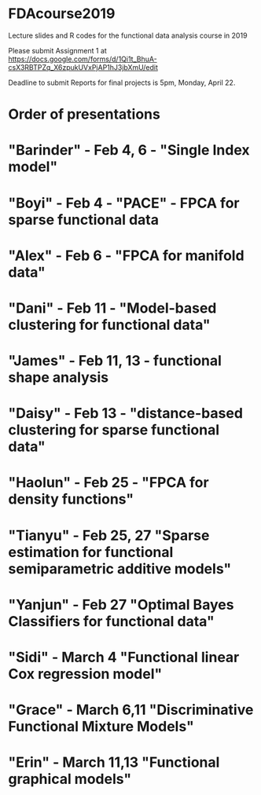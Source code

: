 # FDAcourse2019
Lecture slides and R codes for the functional data analysis course in 2019

Please submit Assignment 1 at https://docs.google.com/forms/d/1Qi1t_BhuA-csX3RBTPZq_X6zpukUVxPjAP1hJ3jbXmU/edit 

Deadline to submit Reports for final projects is 5pm, Monday, April 22.

# Order of presentations

# "Barinder" - Feb 4, 6  - "Single Index model" 
# "Boyi" - Feb 4   - "PACE" - FPCA for sparse functional data  
# "Alex"  - Feb 6    - "FPCA for manifold data"
# "Dani"  - Feb 11   - "Model-based clustering for functional data"
# "James" - Feb 11, 13 - functional shape analysis 
# "Daisy" - Feb 13  - "distance-based clustering for sparse functional data"   
# "Haolun" - Feb 25  - "FPCA for density functions"
# "Tianyu"  - Feb 25, 27 "Sparse estimation for functional semiparametric additive models"
# 
# "Yanjun"  - Feb 27 "Optimal Bayes Classifiers for functional data"
# "Sidi"  - March 4 "Functional linear Cox regression model"   
# "Grace" - March 6,11  "Discriminative Functional Mixture Models" 
# "Erin" - March 11,13  "Functional graphical models"
